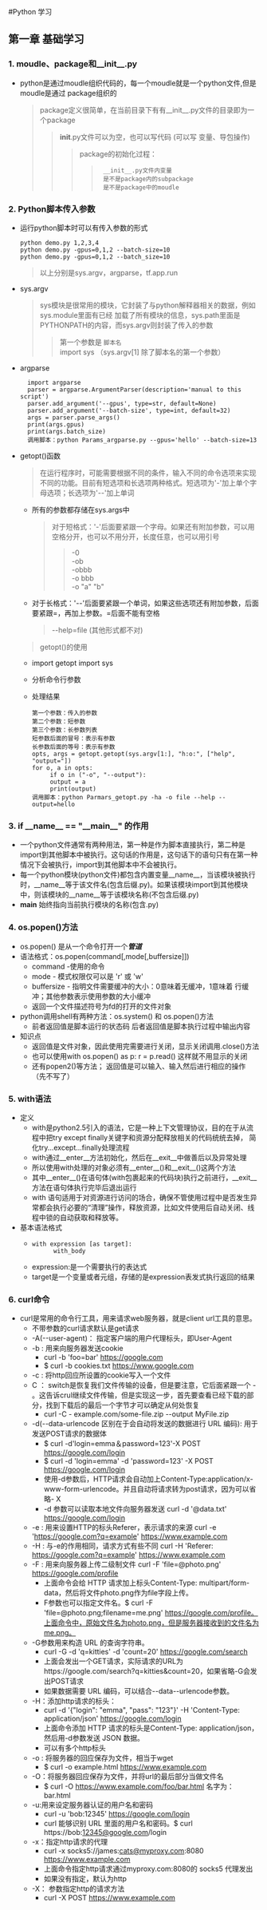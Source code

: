 #Python 学习
## 第一章 基础学习

### 1. moudle、package和__init__.py
  - python是通过moudle组织代码的，每一个moudle就是一个python文件,但是moudle是通过
  package组织的
    > package定义很简单，在当前目录下有有__init__.py文件的目录即为一个package
    >> __init__.py文件可以为空，也可以写代码 (可以写 变量、导包操作)
    >>> package的初始化过程：
    >>>>      __init__.py文件内变量
    >>>>      是不是package内的subpackage 
    >>>>      是不是package中的moudle 

### 2. Python脚本传入参数
  - 运行python脚本时可以有传入参数的形式
  
        python demo.py 1,2,3,4 
        python demo.py -gpus=0,1,2 --batch-size=10
        python demo.py -gpus=0,1,2 --batch_size=10
    > 以上分别是sys.argv，argparse，tf.app.run
   
- sys.argv
    >sys模块是很常用的模块，它封装了与python解释器相关的数据，例如sys.module里面有已经
     加载了所有模块的信息，sys.path里面是PYTHONPATH的内容，而sys.argv则封装了传入的参数
    >> 第一个参数是 `脚本名`    
    import sys （sys.argv[1] 除了脚本名的第一个参数）
   
- argparse

        import argparse
        parser = argparse.ArgumentParser(description='manual to this script')
        parser.add_argument('--gpus', type=str, default=None)
        parser.add_argument('--batch-size', type=int, default=32)
        args = parser.parse_args()
        print(args.gpus)
        print(args.batch_size)
        调用脚本：python Params_argparse.py --gpus='hello' --batch-size=13

- getopt()函数
    > 在运行程序时，可能需要根据不同的条件，输入不同的命令选项来实现不同的功能。目前有短选项和长选项两种格式。短选项为'-'加上单个字母选项；长选项为'--'加上单词
    - 所有的参数都存储在sys.args中  
        > 对于短格式：'-'后面要紧跟一个字母。如果还有附加参数，可以用空格分开，也可以不用分开，长度任意，也可以用引号
        >> -0  
        -ob  
        -obbb  
        -o bbb  
        -o "a" "b"
    - 对于长格式：'--'后面要紧跟一个单词，如果这些选项还有附加参数，后面要紧跟=，再加上参数。=后面不能有空格
        > --help=file (其他形式都不对)
    >getopt()的使用
     - import getopt import sys
     - 分析命令行参数
     - 处理结果
          
           第一个参数：传入的参数
           第二个参数：短参数
           第三个参数：长参数列表
           短参数后面的冒号：表示有参数
           长参数后面的等号：表示有参数
           opts, args = getopt.getopt(sys.argv[1:], "h:o:", ["help", "output="])                                                                                                                          
           for o, a in opts:
                if o in ("-o", "--output"):
                output = a
                print(output)
           调用脚本：python Parmars_getopt.py -ha -o file --help --output=hello    
### 3. if \_\_name__ == "\_\_main__"  的作用

   - 一个python文件通常有两种用法，第一种是作为脚本直接执行，第二种是import到其他脚本中被执行。这句话的作用是，这句话下的语句只有在第一种情况下会被执行，import到其他脚本中不会被执行。
   - 每一个python模块(python文件)都包含内置变量__name__，当该模块被执行时，__name__等于该文件名(包含后缀.py)。如果该模块import到其他模块中，则该模块的__name__等于该模块名称(不包含后缀.py)
   - __main__  始终指向当前执行模块的名称(包含.py)  
   
### 4. os.popen()方法  
- os.popen() 是从一个命令打开一个***管道***
- 语法格式：os.popen(command[,mode[,buffersize]])
   - command -使用的命令
   - mode - 模式权限仅可以是 'r' 或 'w'
   - buffersize - 指明文件需要缓冲的大小：0意味着无缓冲，1意味着 行缓冲；其他参数表示使用参数的大小缓冲     
   - 返回一个文件描述符号为fd的打开的文件对象  
- python调用shell有两种方法：os.system() 和 os.popen()方法
    - 前者返回值是脚本运行的状态码 后者返回值是脚本执行过程中输出内容   
- 知识点
    - 返回值是文件对象，因此使用完需要进行关闭，显示关闭调用.close()方法
    - 也可以使用with os.popen() as p:  r = p.read() 这样就不用显示的关闭
    - 还有popen2()等方法； 返回值是可以输入、输入然后进行相应的操作（先不写了）
### 5. with语法
- 定义
    - with是python2.5引入的语法，它是一种上下文管理协议，目的在于从流程中把try except finally关键字和资源分配释放相关的代码统统去掉，
简化try...except...finally处理流程
    - with通过__enter__方法初始化，然后在__exit__中做善后以及异常处理
    - 所以使用with处理的对象必须有__enter__()和__exit__()这两个方法
    - 其中__enter__()在语句体(with包裹起来的代码块)执行之前进行，__exit__方法在语句体执行完毕后退出运行
    - with 语句适用于对资源进行访问的场合，确保不管使用过程中是否发生异常都会执行必要的“清理”操作，释放资源，比如文件使用后自动关闭、线程中锁的自动获取和释放等。
- 基本语法格式
    -     with expression [as target]:
                with_body
    - expression:是一个需要执行的表达式
    - target是一个变量或者元组，存储的是expression表发式执行返回的结果
### 6. curl命令
- curl是常用的命令行工具，用来请求web服务器，就是client url工具的意思。
    - 不带参数的curl请求默认是get请求
    - -A(--user-agent)： 指定客户端的用户代理标头，即User-Agent  
    - -b : 用来向服务器发送cookie 
      - curl -b 'foo=bar' https://google.com 
      - $ curl -b cookies.txt https://www.google.com
    - -c : 将http回应所设置的cookie写入一个文件
    - C ： switch是恢复我们文件传输的设备，但是要注意，它后面紧跟一个 - 。这告诉crul继续文件传输，但是实现这一步，首先要查看已经下载的部分，找到下载后的最后一个字节才可以确定从何处恢复
      - curl -C - example.com/some-file.zip --output MyFile.zip
    - -d(--data-urlencode 区别在于会自动将发送的数据进行 URL 编码): 用于发送POST请求的数据体
      - $ curl -d'login=emma＆password=123'-X POST https://google.com/login
      - $ curl -d 'login=emma' -d 'password=123' -X POST  https://google.com/login
      - 使用-d参数后，HTTP请求会自动加上Content-Type:application/x-www-form-urlencode。并且自动将请求转为post请求，因为可以省略- X
      - -d 参数可以读取本地文件向服务器发送 curl -d '@data.txt' https://google.com/login
    - -e : 用来设置HTTP的标头Referer，表示请求的来源 curl -e 'https://google.com?q=example' https://www.example.com
    - -H : 与-e的作用相同，请求方式有些不同 curl -H 'Referer: https://google.com?q=example' https://www.example.com
    - -F : 用来向服务器上传二级制文件 curl -F 'file=@photo.png' https://google.com/profile
        - 上面命令会给 HTTP 请求加上标头Content-Type: multipart/form-data，然后将文件photo.png作为file字段上传。
        - F参数也可以指定文件名。$ curl -F 'file=@photo.png;filename=me.png' https://google.com/profile。上面命令中，原始文件名为photo.png，但是服务器接收到的文件名为me.png。
    - -G参数用来构造 URL 的查询字符串。
        - curl -G -d 'q=kitties' -d 'count=20' https://google.com/search
        - 上面会发出一个GET请求，实际请求的URL为https://google.com/search?q=kitties&count=20，如果省略-G会发出POST请求
        - 如果数据需要 URL 编码，可以结合--data--urlencode参数。
    - -H：添加http请求的标头：
        -  curl -d '{"login": "emma", "pass": "123"}' -H 'Content-Type: application/json' https://google.com/login
        - 上面命令添加 HTTP 请求的标头是Content-Type: application/json，然后用-d参数发送 JSON 数据。
        - 可以有多个http标头
    - -o : 将服务器的回应保存为文件，相当于wget
        - $ curl -o example.html https://www.example.com
    - -O：将服务器回应保存为文件，并将url的最后部分当做文件名
        - $ curl -O https://www.example.com/foo/bar.html 名字为：bar.html
    - -u:用来设定服务器认证的用户名和密码
        - curl -u 'bob:12345' https://google.com/login
        - curl 能够识别 URL 里面的用户名和密码。$ curl https://bob:12345@google.com/login
    - -x：指定http请求的代理
        - curl -x socks5://james:cats@myproxy.com:8080 https://www.example.com
        - 上面命令指定http请求通过myproxy.com:8080的 socks5 代理发出
        - 如果没有指定，默认为http
    - -X： 参数指定http的请求方法
        - curl -X POST https://www.example.com
                                                                                     